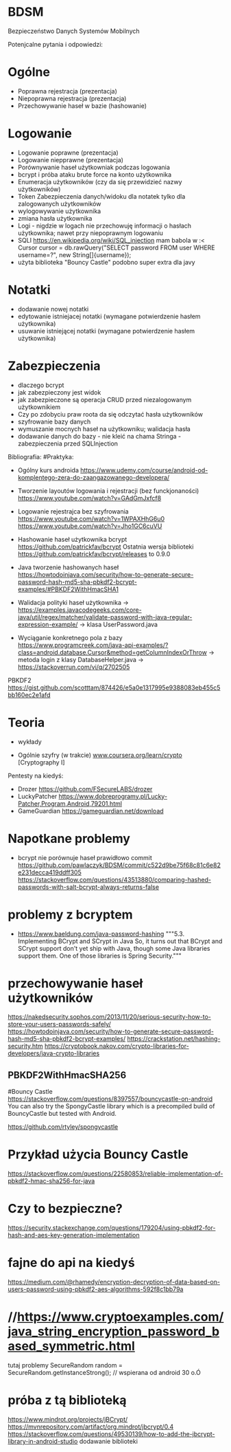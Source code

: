 # BDSM
Bezpieczeństwo Danych Systemów Mobilnych

Potenjcalne pytania i odpowiedzi:
# Ogólne
- Poprawna rejestracja (prezentacja)
- Niepoprawna rejestracja (prezentacja)
- Przechowywanie haseł w bazie (hashowanie)
# Logowanie
- Logowanie poprawne (prezentacja)
- Logowanie niepprawne (prezentacja)
- Porównywanie haseł użytkowniak podczas logowania
- bcrypt i próba ataku brute force na konto użytkownika
- Enumeracja użytkowników (czy da się przewidzieć nazwy użytkowników)
- Token Zabezpieczenia danych/widoku dla notatek tylko dla zalogowanych użytkowników
- wylogowywanie użytkownika
- zmiana hasła użytkownika
- Logi - nigdzie w logach nie przechowuję informacji o hasłach użytkownika; nawet przy niepoprawnym logowaniu
- SQLI https://en.wikipedia.org/wiki/SQL_injection mam babola w  :<  Cursor cursor = db.rawQuery("SELECT password FROM user WHERE username=?", new String[]{username});
- użyta biblioteka "Bouncy Castle" podobno super extra dla javy

# Notatki
- dodawanie nowej notatki
- edytowanie istniejacej notatki (wymagane potwierdzenie hasłem użytkownika)
- usuwanie istniejącej notatki (wymagane potwierdzenie hasłem użytkownika)

# Zabezpieczenia
- dlaczego bcrypt
- jak zabezpieczony jest widok
- jak zabezpieczone są operacja CRUD przed niezalogowanym użytkownikiem
- Czy po zdobyciu praw roota da się odczytać hasła użytkowników
- szyfrowanie bazy danych
- wymuszanie mocnych haseł na użytkowniku; walidacja hasła
- dodawanie danych do bazy - nie kleić na chama Stringa - zabezpieczenia przed SQLInjection

Bibliografia:
#Praktyka:

- Ogólny kurs androida
  https://www.udemy.com/course/android-od-komplentego-zera-do-zaangazowanego-developera/

- Tworzenie layoutów logowania i rejestracji (bez funckjonaności)
https://www.youtube.com/watch?v=GAdGmJxfcf8

- Logowanie rejestrajca bez szyfrowania
https://www.youtube.com/watch?v=1WPAXHhG6u0
https://www.youtube.com/watch?v=Jho1GC6cuVU

- Hashowanie haseł użytkownika
bcrypt
https://github.com/patrickfav/bcrypt
Ostatnia wersja biblioteki https://github.com/patrickfav/bcrypt/releases to 0.9.0

- Java tworzenie hashowanych haseł
https://howtodoinjava.com/security/how-to-generate-secure-password-hash-md5-sha-pbkdf2-bcrypt-examples/#PBKDF2WithHmacSHA1

- Walidacja polityki haseł użytkownika
-> https://examples.javacodegeeks.com/core-java/util/regex/matcher/validate-password-with-java-regular-expression-example/
-> klasa UserPassword.java

- Wyciąganie konkretnego pola z bazy
https://www.programcreek.com/java-api-examples/?class=android.database.Cursor&method=getColumnIndexOrThrow
-> metoda login z klasy DatabaseHelper.java
-> https://stackoverrun.com/vi/q/2702505

PBKDF2
https://gist.github.com/scotttam/874426/e5a0e1317995e9388083eb455c5bb160ec2e1afd

# Teoria
- wykłady

- Ogólnie szyfry (w trakcie)
www.coursera.org/learn/crypto [Cryptography I]


Pentesty na kiedyś:
- Drozer https://github.com/FSecureLABS/drozer
- LuckyPatcher https://www.dobreprogramy.pl/Lucky-Patcher,Program,Android,79201.html
- GameGuardian https://gameguardian.net/download

# Napotkane problemy
- bcrypt nie porównuje haseł prawidłowo commit https://github.com/pawlaczyk/BDSM/commit/c522d9be75f68c81c6e82e231decca419ddff305
https://stackoverflow.com/questions/43513880/comparing-hashed-passwords-with-salt-bcrypt-always-returns-false

# problemy z bcryptem
- https://www.baeldung.com/java-password-hashing
"""5.3. Implementing BCrypt and SCrypt in Java
So, it turns out that BCrypt and SCrypt support don't yet ship with Java, though some Java libraries support them.
One of those libraries is Spring Security."""

# przechowywanie haseł użytkowników
https://nakedsecurity.sophos.com/2013/11/20/serious-security-how-to-store-your-users-passwords-safely/
https://howtodoinjava.com/security/how-to-generate-secure-password-hash-md5-sha-pbkdf2-bcrypt-examples/
https://crackstation.net/hashing-security.htm
https://cryptobook.nakov.com/crypto-libraries-for-developers/java-crypto-libraries

## PBKDF2WithHmacSHA256 ##
#Bouncy Castle
https://stackoverflow.com/questions/8397557/bouncycastle-on-android
You can also try the SpongyCastle library which is a precompiled build of BouncyCastle but tested with Android.

https://github.com/rtyley/spongycastle

# Przykład użycia Bouncy Castle
https://stackoverflow.com/questions/22580853/reliable-implementation-of-pbkdf2-hmac-sha256-for-java

# Czy to bezpieczne?
https://security.stackexchange.com/questions/179204/using-pbkdf2-for-hash-and-aes-key-generation-implementation

# fajne do api na kiedyś
https://medium.com/@rhamedy/encryption-decryption-of-data-based-on-users-password-using-pbkdf2-aes-algorithms-592f8c1bb79a

# //https://www.cryptoexamples.com/java_string_encryption_password_based_symmetric.html
tutaj problemy         SecureRandom random = SecureRandom.getInstanceStrong(); // wspierana od android 30 o.Ó

# próba z tą biblioteką
https://www.mindrot.org/projects/jBCrypt/
https://mvnrepository.com/artifact/org.mindrot/jbcrypt/0.4
https://stackoverflow.com/questions/49530139/how-to-add-the-jbcrypt-library-in-android-studio dodawanie biblioteki
